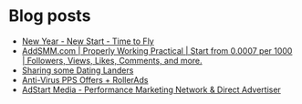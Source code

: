 # Blog posts
<!-- BLOG-POST-LIST:START -->
- [New Year - New Start - Time to Fly](https://afflift.com/f/threads/new-year-new-start-time-to-fly.10184/)
- [AddSMM.com | Properly Working Practical | Start from 0.0007 per 1000 | Followers, Views, Likes, Comments, and more.](https://afflift.com/f/threads/addsmm-com-properly-working-practical-start-from-0-0007-per-1000-followers-views-likes-comments-and-more.10206/)
- [Sharing some Dating Landers](https://afflift.com/f/threads/sharing-some-dating-landers.10208/)
- [Anti-Virus PPS Offers + RollerAds](https://afflift.com/f/threads/anti-virus-pps-offers-rollerads.10213/)
- [AdStart Media - Performance Marketing Network &amp; Direct Advertiser](https://afflift.com/f/threads/adstart-media-performance-marketing-network-direct-advertiser.9494/)
<!-- BLOG-POST-LIST:END -->
